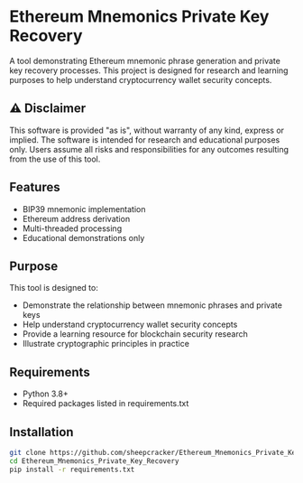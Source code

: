 # Ethereum Mnemonics Private Key Recovery

A tool demonstrating Ethereum mnemonic phrase generation and private key recovery processes. This project is designed for research and learning purposes to help understand cryptocurrency wallet security concepts.

## ⚠️ Disclaimer

This software is provided "as is", without warranty of any kind, express or implied. The software is intended for research and educational purposes only. Users assume all risks and responsibilities for any outcomes resulting from the use of this tool.

## Features

- BIP39 mnemonic implementation
- Ethereum address derivation
- Multi-threaded processing
- Educational demonstrations only

## Purpose

This tool is designed to:
- Demonstrate the relationship between mnemonic phrases and private keys
- Help understand cryptocurrency wallet security concepts
- Provide a learning resource for blockchain security research
- Illustrate cryptographic principles in practice

## Requirements

- Python 3.8+
- Required packages listed in requirements.txt

## Installation

```bash
git clone https://github.com/sheepcracker/Ethereum_Mnemonics_Private_Key_Recovery/
cd Ethereum_Mnemonics_Private_Key_Recovery
pip install -r requirements.txt
